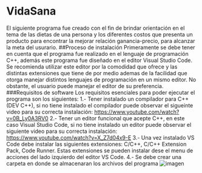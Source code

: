 # VidaSana
El siguiente programa fue creado con el fin de brindar orientación en el tema de las dietas 
de una persona y los diferentes costos que presenta un producto para encontrar la mejorar relación
ganancia-precio, para alcanzar la meta del usurario.
##Proceso de instalación
Primeramente se debe tener en cuenta que el programa fue realizado en el lenguaje de programación C++,
además este programa fue diseñado en el editor Visual Studio Code. Se recomienda utilizar este editor 
por la comodidad que ofrece y las distintas extensiones que tiene de por medio ademas de la facilidad
que otorga manejar distintos lenguajes de programación en un mismo editor. No obstante, el usuario puede
manejar el editor de su preferencia.
###Requisitos de software
Los requisitos esenciales para poder ejecutar el programa son los siguientes:
1.- Tener instalado un compilador para C++ (DEV C++), si no tiene instalado el compilador puede
observar el sigueinte video para su correcta instalación: https://www.youtube.com/watch?v=0B_Ly0A3RV0
2.- Tener un editor funcional que acepte C++, en este caso Visual Studio Code, si no tiene instalado
un editor puede observar el siguiente video para su correcta instalación: https://www.youtube.com/watch?v=X_Z7d04x9-E
3.- Una vez instalado VS Code debe instalar las siguientes extensiones: C/C++, C/C++ Extension Pack, Code Runner.
Estas extensiones se pueden instalar dese el menu de acciones del lado izquierdo del editor VS Code.
4.- Se debe crear una carpeta en donde se almacenaran los archivos del programa
![imagen](https://user-images.githubusercontent.com/90929324/167322563-f10532a8-8fce-4419-b977-4cbebdaabce8.png)
